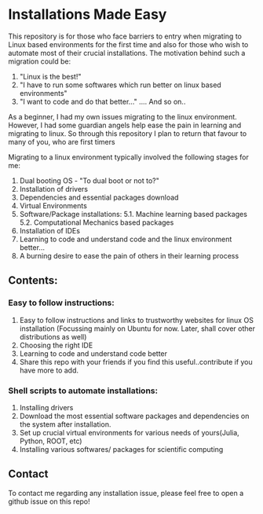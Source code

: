 # Installations Made Easy

This repository is for those who face barriers to entry when migrating to Linux based environments for the first time and also for those who wish to automate most of their crucial installations.
The motivation behind such a migration could be:

1. "Linux is the best!"
2. "I have to run some softwares which run better on linux based environments"
3. "I want to code and do that better..."
....
And so on..

As a beginner, I had my own issues migrating to the linux environment. However, I had some guardian angels help ease the pain in learning and migrating to linux.
So through this repository I plan to return that favour to many of you, who are first timers

Migrating to a linux environment typically involved the following stages for me:

1. Dual booting OS - "To dual boot or not to?" 
2. Installation of drivers
3. Dependencies and essential packages download
4. Virtual Environments
5. Software/Package installations:
  5.1. Machine learning based packages
  5.2. Computational Mechanics based packages
6. Installation of IDEs
7. Learning to code and understand code and the linux environment better...
8. A burning desire to ease the pain of others in their learning process


## Contents:

### Easy to follow instructions:
1. Easy to follow instructions and links to trustworthy websites for linux OS installation
(Focussing mainly on Ubuntu for now. Later, shall cover other distributions as well)
6. Choosing the right IDE
7. Learning to code and understand code better
8. Share this repo with your friends if you find this useful..contribute if you have more to add.

### Shell scripts to automate installations:
1. Installing drivers
2. Download the most essential software packages and dependencies on the system after installation.
3. Set up crucial virtual environments for various needs of yours(Julia, Python, ROOT, etc)
4. Installing various softwares/ packages for scientific computing


## Contact

To contact me regarding any installation issue, please feel free to open a github issue on this repo! 

